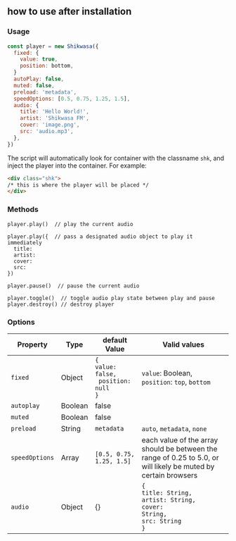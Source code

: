## how to use after installation

### Usage

```javascript
const player = new Shikwasa({
  fixed: {
    value: true,
    position: bottom,
  }
  autoPlay: false,
  muted: false,
  preload: 'metadata', 
  speedOptions: [0.5, 0.75, 1.25, 1.5],
  audio: {
    title: 'Hello World!',
    artist: 'Shikwasa FM',
    cover: 'image.png',
    src: 'audio.mp3',
  },
})
```

The script will automatically look for container with the classname `shk`, and inject the player into the container. For example:

```html
<div class="shk">
/* this is where the player will be placed */
</div>
```

### Methods

```
player.play()  // play the current audio

player.play({  // pass a designated audio object to play it immediately
  title: 
  artist:
  cover:
  src:
})

player.pause()  // pause the current audio

player.toggle()  // toggle audio play state between play and pause
player.destroy() // destroy player
```

### Options

| Property       | Type    | default Value                                           | Valid values                                                                                                     |
|----------------|---------|---------------------------------------------------------|------------------------------------------------------------------------------------------------------------------|
| `fixed`        | Object  | <code>{<br>value: false,<br> position: null<br>}</code> | `value`: Boolean,<br>`position`: `top`, `bottom`                                                                 |
| `autoplay`     | Boolean | false                                                   |                                                                                                                  |
| `muted`        | Boolean | false                                                   |                                                                                                                  |
| `preload`      | String  | `metadata`                                              | `auto`, `metadata`, `none`                                                                                       |
| `speedOptions` | Array   | `[0.5, 0.75, 1.25, 1.5]`                                | each value of the array should be between the range of 0.25 to 5.0, or will likely be muted by certain browsers  |
| `audio`        | Object  | {}                                                      | <code>{<br>title: String,<br>artist: String,<br>cover: String,<br>src: String<br>}</code>                           |




